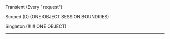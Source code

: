 Transient (Every "request")

Scoped (D) (ONE OBJECT SESSION BOUNDRIES)

Singleton (!!!!!! ONE OBJECT)

------------

